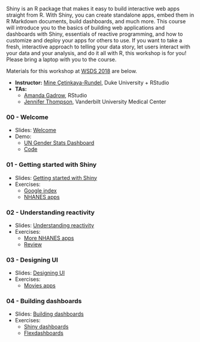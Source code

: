 Shiny is an R package that makes it easy to build interactive web apps straight 
from R. With Shiny, you can create standalone apps, embed them in R Markdown 
documents, build dashboards, and much more. This course will introduce you to 
the basics of building web applications and dashboards with Shiny, essentials of 
reactive programming, and how to customize and deploy your apps for others to use. 
If you want to take a fresh, interactive approach to telling your data story, let 
users interact with your data and your analysis, and do it all with R, this 
workshop is for you! Please bring a laptop with you to the course.

Materials for this workshop at [WSDS 2018](https://ww2.amstat.org/meetings/wsds/2018/) are below.

- **Instructor:** [Mine Çetinkaya-Rundel](http://mine-cr.com), Duke University + RStudio
- **TAs:**
    - [Amanda Gadrow](https://twitter.com/ajmcoqui?lang=en), RStudio 
    - [Jennifer Thompson](https://jenthompson.me/), Vanderbilt University Medical Center

### 00 - Welcome

- Slides: [Welcome](00-welcome/00-welcome.pdf)
- Demo: 
  - [UN Gender Stats Dashboard](https://gallery.shinyapps.io/un-women-dash/)
  - [Code](00-welcome/un-women-dash.Rmd)

### 01 - Getting started with Shiny

- Slides: [Getting started with Shiny](01-shiny/01-shiny.pdf)
- Exercises:
  - [Google index](01-shiny/goog-index/)
  - [NHANES apps](01-shiny/nhanes-apps/)

### 02 - Understanding reactivity

- Slides: [Understanding reactivity](02-reactivity/02-reactivity.pdf)
- Exercises:
  - [More NHANES apps](02-reactivity/nhanes-apps/)
  - [Review](02-reactivity/review/)

### 03 - Designing UI

- Slides: [Designing UI](03-design-ui/03-design-ui.pdf)
- Exercises:
  - [Movies apps](03-design-ui/movies-apps/)

### 04 - Building dashboards

- Slides: [Building dashboards](04-dashboards/04-dashboards.pdf)
- Exercises:
  - [Shiny dashboards](04-dashboards/dashboards/)
  - [Flexdashboards](04-dashboards/flexdashboards/)
